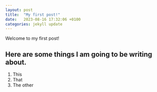 ```yaml
---
layout: post
title:  "My first post!"
date:   2023-08-16 17:32:06 +0100
categories: jekyll update
---
```

Welcome to my first post! 

## Here are some things I am going to be writing about. 
1. This 
2. That 
3. The other 